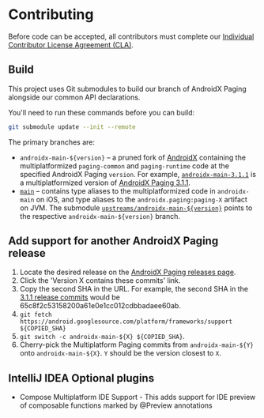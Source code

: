 # Contributing

Before code can be accepted, all contributors must complete our [Individual Contributor License Agreement (CLA)](http://squ.re/sign-the-cla).

## Build

This project uses Git submodules to build our branch of AndroidX Paging alongside our common API declarations.

You'll need to run these commands before you can build:

```bash
git submodule update --init --remote
```

The primary branches are:

* `androidx-main-${version}` – a pruned fork of [AndroidX](https://github.com/androidx/androidx) containing the multiplatformized `paging-common` and `paging-runtime` code at the specified AndroidX Paging `version`.
  For example, [`androidx-main-3.1.1`](https://github.com/cashapp/multiplatform-paging/tree/androidx-main-3.1.1) is a multiplatformized version of [AndroidX Paging 3.1.1](https://developer.android.com/jetpack/androidx/releases/paging#3.1.1).
* [`main`](https://github.com/cashapp/multiplatform-paging/tree/main) – contains type aliases to the multiplatformized code in `androidx-main` on iOS, and type aliases to the `androidx.paging:paging-X` artifact on JVM.
  The submodule [`upstreams/androidx-main-${version}`](upstreams/androidx-main) points to the respective `androidx-main-${version}` branch.

## Add support for another AndroidX Paging release

1. Locate the desired release on the [AndroidX Paging releases page](https://developer.android.com/jetpack/androidx/releases/paging).
2. Click the 'Version X contains these commits' link.
3. Copy the second SHA in the URL.
   For example, the second SHA in the [3.1.1 release commits](https://android.googlesource.com/platform/frameworks/support/+log/04b73e954d139340d0ac8b00cdcef55b103ba393..65c8f2c53158200a61e0e1cc012cdbbadaee60ab/paging) would be 65c8f2c53158200a61e0e1cc012cdbbadaee60ab.
4. `git fetch https://android.googlesource.com/platform/frameworks/support ${COPIED_SHA}`
5. `git switch -c androidx-main-${X} ${COPIED_SHA}`.
6. Cherry-pick the Multiplatform Paging commits from `androidx-main-${Y}` onto `androidx-main-${X}`.
   `Y` should be the version closest to `X`.

## IntelliJ IDEA Optional plugins

* Compose Multiplatform IDE Support - This adds support for IDE preview of composable functions marked by @Preview annotations
